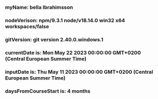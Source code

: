
### myName: bella Ibrahimsson
### nodeVerison: npm/9.3.1 node/v18.14.0 win32 x64 workspaces/false
### gitVersion: git version 2.40.0.windows.1
### currentDate is: Mon May 22 2023 00:00:00 GMT+0200 (Central European Summer Time)
### inputDate is: Thu May 11 2023 00:00:00 GMT+0200 (Central European Summer Time)
### daysFromCourseStart is: 4 months
